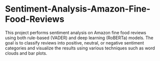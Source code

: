 # Sentiment-Analysis-Amazon-Fine-Food-Reviews
This project performs sentiment analysis on Amazon fine food reviews using both rule-based (VADER) and deep learning (RoBERTa) models. The goal is to classify reviews into positive, neutral, or negative sentiment categories and visualize the results using various techniques such as word clouds and bar plots.
